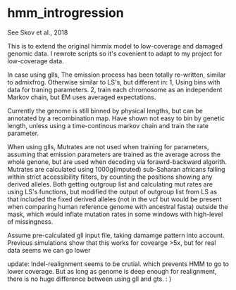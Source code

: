 # hmm_introgression
See Skov et al., 2018

This is to extend the original himmix model to low-coverage and damaged genomic data. I rewrote scripts so it's covenient to adapt to my project for low-coverage data. 

In case using glls, The emission process has been totally re-written, similar to admixfrog. Otherwise similar to LS's, but different in: 1, Using bins with data for traning parameters. 2, train each chromosome as an independent Markov chain, but EM uses averaged expectations. 

Currently the genome is still binned by physical lengths, but can be annotated by a recombination map. Have shown not easy to bin by genetic length, unless using a time-continous markov chain and train the rate parameter.

When using glls, Mutrates are not used when training for parameters, assuming that emission parameters are trained as the average across the whole genone, but are used when decoding via forawrd-backward algorith. Mutrates are calculated using 1000g(imputed) sub-Saharan africans falling within strict accessibility filters, by counting the positions showing any derived alleles. Both getting outgroup list and calculating mut rates are using LS's functions, but modified the output of outgroup list from LS as that included the fixed derived alleles (not in the vcf but would be present when comparing human reference genome with ancestral fasta) outside the mask, which would inflate mutation rates in some windows with high-level of missingness. 

Assume pre-calculated gll input file, taking damamge pattern into account.  
Previous simulations show that this works for covearge >5x, but for real data seems we can go lower 

update: Indel-realignment seems to be crutial. which prevents HMM to go to lower coverage. But as long as genome is deep enough for realignment, there is no huge difference between using gll and gts. : )    

